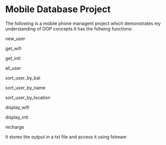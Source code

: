 # Mobile Database Project
The following is a mobile phone managent project which demonstrates my understanding of OOP concepts
it has the follwing functions:

new_user
			
get_wifi
			
get_intl
			
all_user
			
sort_user_by_bal
			
sort_user_by_name
			
sort_user_by_location
			
display_wifi
			
display_intl
			
recharge

It stores the output in a txt file and access it using fstream
